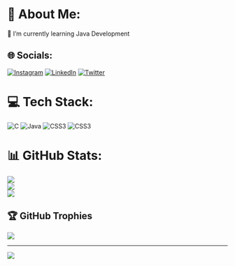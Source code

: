 # 💫 About Me:
🌱 I’m currently learning Java Development <br>


## 🌐 Socials:
[![Instagram](https://img.shields.io/badge/Instagram-%23E4405F.svg?logo=Instagram&logoColor=white)](https://instagram.com/amit_yadav377) [![LinkedIn](https://img.shields.io/badge/LinkedIn-%230077B5.svg?logo=linkedin&logoColor=white)](https://linkedin.com/in/amit-yadav-79aa72248) [![Twitter](https://img.shields.io/badge/Twitter-%231DA1F2.svg?logo=Twitter&logoColor=white)](https://twitter.com/Amit26674839) 

# 💻 Tech Stack:
![C](https://img.shields.io/badge/c-%2300599C.svg?style=for-the-badge&logo=c&logoColor=white) ![Java](https://img.shields.io/badge/java-%23ED8B00.svg?style=for-the-badge&logo=java&logoColor=white) ![CSS3](https://img.shields.io/badge/css3-%231572B6.svg?style=for-the-badge&logo=css3&logoColor=white) ![CSS3](https://img.shields.io/badge/css3-%231572B6.svg?style=for-the-badge&logo=css3&logoColor=white)
# 📊 GitHub Stats:
![](https://github-readme-stats.vercel.app/api?username=AMITYDV7&theme=default&hide_border=false&include_all_commits=true&count_private=false)<br/>
![](https://github-readme-streak-stats.herokuapp.com/?user=AMITYDV7&theme=default&hide_border=false)<br/>
![](https://github-readme-stats.vercel.app/api/top-langs/?username=AMITYDV7&theme=default&hide_border=false&include_all_commits=true&count_private=false&layout=compact)

## 🏆 GitHub Trophies
![](https://github-profile-trophy.vercel.app/?username=AMITYDV7&theme=radical&no-frame=false&no-bg=false&margin-w=4)

---
[![](https://visitcount.itsvg.in/api?id=AMITYDV7&icon=0&color=0)](https://visitcount.itsvg.in)

<!-- Proudly created with GPRM ( https://gprm.itsvg.in ) -->
